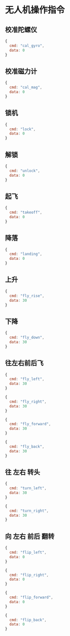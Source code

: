 
# 无人机操作指令

## 校准陀螺仪

```js
{
  cmd: "cal_gyro",
  data: 0
}
```

## 校准磁力计

```js
{
  cmd: "cal_mag",
  data: 0
}
```

## 锁机

```js
{
  cmd: "lock",
  data: 0
}
```

## 解锁

```js
{
  cmd: "unlock",
  data: 0
}
```

## 起飞

```js
{
  cmd: "takeoff",
  data: 0
}
```

## 降落

```js
{
  cmd: "landing",
  data: 0
}
```

## 上升

```js
{
  cmd: "fly_rise",
  data: 30
}
```

## 下降

```js
{
  cmd: "fly_down",
  data: 30
}
```

## 往左右前后飞

```js
{
  cmd: "fly_left",
  data: 30
}
```

```js
{
  cmd: "fly_right",
  data: 30
}
```

```js
{
  cmd: "fly_forward",
  data: 30
}
```

```js
{
  cmd: "fly_back",
  data: 30
}
```

## 往 左右 转头

```js
{
  cmd: "turn_left",
  data: 30
}
```

```js
{
  cmd: "turn_right",
  data: 30
}
```

## 向 左右 前后 翻转

```js
{
  cmd: "flip_left",
  data: 0
}
```

```js
{
  cmd: "flip_right",
  data: 0
}
```

```js
{
  cmd: "flip_forward",
  data: 0
}
```

```js
{
  cmd: "flip_back",
  data: 0
}
```
